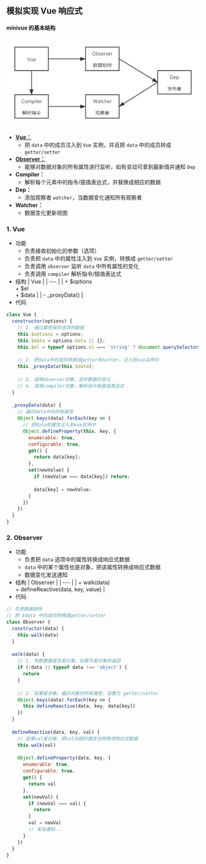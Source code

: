 ## 模拟实现 Vue 响应式

#### minivue 的基本结构
![Vue](./assets/images/minivue-01.png)

- **[Vue：](#1-vue)**
  - 把 `data` 中的成员注入到 `Vue` 实例，并且把 `data` 中的成员转成 `getter/setter`
- **[Observer：](#2-observer)**
  - 能够对数据对象的所有属性进行监听，如有变动可拿到最新值并通知 `Dep`
- **Compiler：**
  - 解析每个元素中的指令/插值表达式，并替换成相应的数据
- **Dep：**
  - 添加观察者 `watcher`，当数据变化通知所有观察者
- **Watcher：**
  - 数据变化更新视图

### 1. Vue
- 功能
  - 负责接收初始化的参数（选项）
  - 负责把 `data` 中的属性注入到 `Vue` 实例，转换成 `getter/setter`
  - 负责调用 `observer` 监听 `data` 中所有属性的变化
  - 负责调用 `compiler` 解析指令/插值表达式
- 结构
  | Vue |
  | --- |
  | + \$options <br> + \$el <br> + \$data |
  | - _proxyData() |
- 代码
```js
class Vue {
  constructor(options) {
    // 1. 通过属性保存选项的数据
    this.$options = options;
    this.$data = options.data || {};
    this.$el = typeof options.el === 'string' ? document.querySelector(options.el) : options.el;

    // 2. 把data中的成员转换成getter和setter，注入到vue实例中
    this._proxyData(this.$data);

    // 3. 调用observer对象，监听数据的变化
    // 4. 调用compiler对象，解析指令和差值表达式
  }

  _proxyData(data) {
    // 遍历data中的所有属性
    Object.keys(data).forEach(key => {
      // 把data的属性注入到vue实例中
      Object.defineProperty(this, key, {
        enumerable: true,
        configurable: true,
        get() {
          return data[key];
        },
        set(newValue) {
          if (newValue === data[key]) return;

          data[key] = newValue;
        }
      })
    })
  }
}
```

### 2. Observer
- 功能
  - 负责把 `data` 选项中的属性转换成响应式数据
  - `data` 中的某个属性也是对象，把该属性转换成响应式数据
  - 数据变化发送通知
- 结构
  | Observer |
  | --- |
  | + walk(data) <br> + defineReactive(data, key, value) |
- 代码
```js
// 负责数据劫持
// 把 $data 中的成员转换成getter/setter
class Observer {
  constructor(data) {
    this.walk(data)
  }

  walk(data) {
    // 1. 判断数据是否是对象，如果不是对象则返回
    if (!data || typeof data !== 'object') {
      return
    }
    
    // 2. 如果是对象，遍历对象的所有属性，设置为 getter/setter
    Object.keys(data).forEach(key => {
      this.defineReactive(data, key, data[key])
    })
  }

  defineReactive(data, key, val) {
    // 如果val是对象，把val内部的属性也转换成响应式数据
    this.walk(val)

    Object.defineProperty(data, key, {
      enumerable: true,
      configurable: true,
      get() {
        return val
      },
      set(newVal) {
        if (newVal === val) {
          return
        }
        val = newVal
        // 发送通知...
      }
    })
  }
}
```